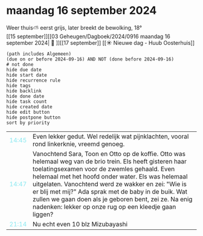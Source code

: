 # maandag 16 september 2024

Weer thuis⛅ eerst grijs, later breekt de bewolking, 18°<br>[[15 september]][[03 Geheugen/Dagboek/2024/0916 maandag 16 september 2024| 📓 ]][[17 september]]
[[☀️ Nieuwe dag - Huub Oosterhuis]]
```tasks
(path includes Algemeen)
(due on or before 2024-09-16) AND NOT (done before 2024-09-16)
# not done
hide due date
hide start date
hide recurrence rule
hide tags
hide backlink
hide done date
hide task count
hide created date
hide edit button
hide postpone button 
sort by priority 
```

|                           |                                                                                                                                                                                                                                                                                                                                                                                                                                                   |
| ------------------------- | ------------------------------------------------------------------------------------------------------------------------------------------------------------------------------------------------------------------------------------------------------------------------------------------------------------------------------------------------------------------------------------------------------------------------------------------------- |
| <font color=#8be9f1>14:45 | Even lekker gedut. Wel redelijk wat pijnklachten, vooral rond linkerknie, vreemd genoeg.                                                                                                                                                                                                                                                                                                                                                          |
| <font color=#8be9f1>14:47 | Vanochtend Sara, Toon en Otto op de koffie. Otto was helemaal weg van de brio trein. Els heeft gisteren haar toelatingsexamen voor de zwemles gehaald. Even helemaal met het hoofd onder water. Els was helemaal uitgelaten. Vanochtend werd ze wakker en zei: "Wie is er blij met mij?" Ada sprak met de baby in de buik. Wat zullen we gaan doen als je geboren bent, zei ze.  Na enig nadenken: lekker op onze rug op een kleedje gaan liggen? |
| <font color=#8be9f1>21:14 |  Nu echt even 10 blz Mizubayashi  |